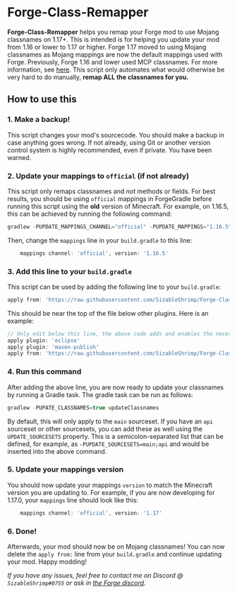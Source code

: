 # Forge-Class-Remapper
**Forge-Class-Remapper** helps you remap your Forge mod to use Mojang classnames on 1.17+.
This is intended is for helping you update your mod from 1.16 or lower to 1.17 or higher.
Forge 1.17 moved to using Mojang classnames as Mojang mappings are now the default mappings used with Forge.
Previously, Forge 1.16 and lower used MCP classnames.
For more information, see [here](https://github.com/MinecraftForge/MCPConfig/blob/master/Mojang.md).
This script only automates what would otherwise be very hard to do manually, **remap ALL the classnames for you.**

## How to use this

### 1. Make a backup!
This script changes your mod's sourcecode.
You should make a backup in case anything goes wrong.
If not already, using Git or another version control system is highly recommended, even if private.
You have been warned.

### 2. Update your mappings to `official` (if not already)
This script only remaps classnames and *not* methods or fields.
For best results, you should be using `official` mappings in ForgeGradle before running this script using the **old** version of Minecraft.
For example, on 1.16.5, this can be achieved by running the following command:
```groovy
gradlew -PUPDATE_MAPPINGS_CHANNEL="official" -PUPDATE_MAPPINGS="1.16.5" updateMappings
```
Then, change the `mappings` line in your `build.gradle` to this line:
```groovy
    mappings channel: 'official', version: '1.16.5'
```

### 3. Add this line to your `build.gradle`
This script can be used by adding the following line to your `build.gradle`:
```groovy
apply from: 'https://raw.githubusercontent.com/SizableShrimp/Forge-Class-Remapper/main/classremapper.gradle'
```
This should be near the top of the file below other plugins. Here is an example:
```groovy
// Only edit below this line, the above code adds and enables the necessary things for Forge to be setup.
apply plugin: 'eclipse'
apply plugin: 'maven-publish'
apply from: 'https://raw.githubusercontent.com/SizableShrimp/Forge-Class-Remapper/main/classremapper.gradle'
```

### 4. Run this command
After adding the above line, you are now ready to update your classnames by running a Gradle task. The gradle task can be run as follows:
```groovy
gradlew -PUPATE_CLASSNAMES=true updateClassnames
```
By default, this will only apply to the `main` sourceset. 
If you have an `api` sourceset or other sourcesets, you can add these as well using the `UPDATE_SOURCESETS` property.
This is a semicolon-separated list that can be defined, for example, as `-PUPDATE_SOURCESETS=main;api` and would be inserted into the above command.

### 5. Update your mappings version
You should now update your mappings `version` to match the Minecraft version you are updating to.
For example, if you are now developing for 1.17.0, your `mappings` line should look like this:
```groovy
    mappings channel: 'official', version: '1.17'
```

### 6. Done!
Afterwards, your mod should now be on Mojang classnames!
You can now delete the `apply from:` line from your `build.gradle` and continue updating your mod.
Happy modding!

*If you have any issues, feel free to contact me on Discord @ `SizableShrimp#0755` or ask in [the Forge discord](https://discord.gg/UvedJ9m).*